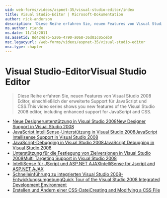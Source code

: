 ```yaml
---
uid: web-forms/videos/aspnet-35/visual-studio-editor/index
title: Visual Studio-Editor | Microsoft-Dokumentation
author: rick-anderson
description: 'Diese Reihe erfahren Sie, neuen Features von Visual Studio 2008 Editor, einschließlich der erweiterte Support für JavaScript und CSS.'
ms.author: riande
ms.date: 11/14/2011
ms.assetid: 8d424d7b-5206-4790-a068-36d01c05ceb0
msc.legacyurl: /web-forms/videos/aspnet-35/visual-studio-editor
msc.type: chapter
---
```

<a name="visual-studio-editor"></a><span data-ttu-id="deea8-103">Visual Studio-Editor</span><span class="sxs-lookup"><span data-stu-id="deea8-103">Visual Studio Editor</span></span>
====================
> <span data-ttu-id="deea8-104">Diese Reihe erfahren Sie, neuen Features von Visual Studio 2008 Editor, einschließlich der erweiterte Support für JavaScript und CSS.</span><span class="sxs-lookup"><span data-stu-id="deea8-104">This video series shows you new features of the Visual Studio 2008 editor, including enhanced support for JavaScript and CSS.</span></span>


- [<span data-ttu-id="deea8-105">Neue Designerunterstützung in Visual Studio 2008</span><span class="sxs-lookup"><span data-stu-id="deea8-105">New Designer Support in Visual Studio 2008</span></span>](new-designer-support-in-visual-studio-2008.md)
- [<span data-ttu-id="deea8-106">JavaScript IntelliSense-Unterstützung in Visual Studio 2008</span><span class="sxs-lookup"><span data-stu-id="deea8-106">JavaScript Intellisense Support in Visual Studio 2008</span></span>](javascript-intellisense-support-in-visual-studio-2008.md)
- [<span data-ttu-id="deea8-107">JavaScript-Debugging in Visual Studio 2008</span><span class="sxs-lookup"><span data-stu-id="deea8-107">JavaScript Debugging in Visual Studio 2008</span></span>](javascript-debugging-in-visual-studio-2008.md)
- [<span data-ttu-id="deea8-108">Unterstützung für die Festlegung von Zielversionen in Visual Studio 2008</span><span class="sxs-lookup"><span data-stu-id="deea8-108">Multi Targeting Support in Visual Studio 2008</span></span>](multi-targeting-support-in-visual-studio-2008.md)
- [<span data-ttu-id="deea8-109">IntelliSense für JScript und ASP.NET AJAX</span><span class="sxs-lookup"><span data-stu-id="deea8-109">IntelliSense for Jscript and ASP.NET AJAX</span></span>](intellisense-for-jscript-and-aspnet-ajax.md)
- [<span data-ttu-id="deea8-110">Schnelleinführung zu integrierten Visual Studio 2008-Entwicklungsumgebung</span><span class="sxs-lookup"><span data-stu-id="deea8-110">Quick Tour of the Visual Studio 2008 Integrated Development Environment</span></span>](quick-tour-of-the-visual-studio-2008-integrated-development-environment.md)
- [<span data-ttu-id="deea8-111">Erstellen und Ändern einer CSS-Datei</span><span class="sxs-lookup"><span data-stu-id="deea8-111">Creating and Modifying a CSS File</span></span>](creating-and-modifying-a-css-file.md)
